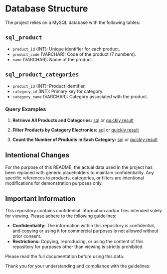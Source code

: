 
# Database Structure

The project relies on a MySQL database with the following tables:

## `sql_product`

- `product_id` (INT): Unique identifier for each product.
- `product_code` (VARCHAR): Code of the product (7 numbers).
- `name` (VARCHAR): Name of the product.

## `sql_product_categories`

- `product_id` (INT): Product identifier.
- `category_id` (INT): Primary key for category.
- `category_name` (VARCHAR): Category associated with the product.


### Query Examples

1. **Retrieve All Products and Categories:** [sql](https://github.com/agakalinowski/MySQL/blob/main/NEW!/Query_1.sql) or [quickly result](http://sqlfiddle.com/#!9/574705/4)

2. **Filter Products by Category Electronics:** [sql](https://github.com/agakalinowski/MySQL/blob/main/NEW!/Query_2.sql) or [quickly result](http://sqlfiddle.com/#!9/574705/5)

3. **Count the Number of Products in Each Category:** [sql](https://github.com/agakalinowski/MySQL/blob/main/NEW!/Query_3.sql) or [quickly result](http://sqlfiddle.com/#!9/574705/6)
   
  
## Intentional Changes

For the purpose of this README, the actual data used in the project has been replaced with generic placeholders to maintain confidentiality. Any specific references to products, categories, or filters are intentional modifications for demonstration purposes only.

## Important Information

This repository contains confidential information and/or files intended solely for viewing. Please adhere to the following guidelines:

- **Confidentiality:** The information within this repository is confidential, and copying or using it for commercial purposes is not allowed without prior consent.
- **Restrictions:** Copying, reproducing, or using the content of this repository for purposes other than viewing is strictly prohibited.

Please read the full documentation before using this data.

Thank you for your understanding and compliance with the guidelines.

